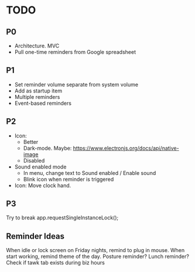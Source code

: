 # TODO

## P0

- Architecture. MVC
- Pull one-time reminders from Google spreadsheet


## P1

- Set reminder volume separate from system volume
- Add as startup item
- Multiple reminders
- Event-based reminders



## P2

- Icon:
    - Better
    - Dark-mode. Maybe: https://www.electronjs.org/docs/api/native-image
    - Disabled
- Sound enabled mode
    - In menu, change text to Sound enabled / Enable sound
    - Blink icon when reminder is triggered
- Icon: Move clock hand.



## P3

Try to break app.requestSingleInstanceLock();



## Reminder Ideas

When idle or lock screen on Friday nights, remind to plug in mouse.
When start working, remind theme of the day.
Posture reminder?
Lunch reminder?
Check if tawk tab exists during biz hours
